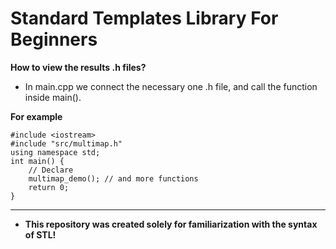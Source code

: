 # Standard Templates Library For Beginners

**How to view the results .h files?**
- In main.cpp we connect the necessary one .h file, and call the function inside main().

**For example**
```
#include <iostream>
#include "src/multimap.h"
using namespace std;
int main() {
	// Declare
	multimap_demo(); // and more functions
	return 0;
}
```
---
- **This repository was created solely for familiarization with the syntax of STL!**
